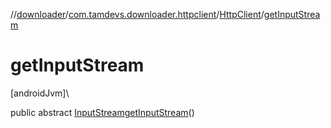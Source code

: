 //[downloader](../../../index.md)/[com.tamdevs.downloader.httpclient](../index.md)/[HttpClient](index.md)/[getInputStream](get-input-stream.md)

# getInputStream

[androidJvm]\

public abstract [InputStream](https://developer.android.com/reference/kotlin/java/io/InputStream.html)[getInputStream](get-input-stream.md)()
